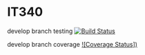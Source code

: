 # IT340

develop branch testing
[![Build Status](https://travis-ci.org/alahjouji/IT340.svg?branch=develop)](https://travis-ci.org/alahjouji/IT340)

develop branch coverage
[![Coverage Status])](https://coveralls.io/github/alahjouji/IT340?branch=develop)
